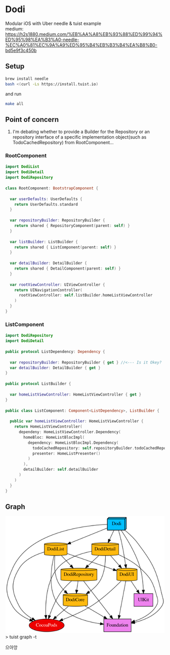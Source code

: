# Dodi
Modular iOS with Uber needle &amp; tuist example
<br/>
medium: https://h2s1880.medium.com/%EB%AA%A8%EB%93%88%ED%99%94%ED%95%98%EA%B3%A0-needle-%EC%A0%81%EC%9A%A9%ED%95%B4%EB%B3%B4%EA%B8%B0-bd5e9f3c450b

## Setup
```sh
brew install needle
bash <(curl -Ls https://install.tuist.io)
```

and run
```sh
make all
```

## Point of concern

1. I'm debating whether to provide a Builder for the Repository or an repository interface of a specific implementation object(such as TodoCachedRepository) from RootComponent...

### RootComponent
```swift
import DodiList
import DodiDetail
import DodiRepository

class RootComponent: BootstrapComponent {

  var userDefaults: UserDefaults {
    return UserDefaults.standard
  }

  var repositoryBuilder: RepositoryBuilder {
    return shared { RepositoryComponent(parent: self) }
  }

  var listBuilder: ListBuilder {
    return shared { ListComponent(parent: self) }
  }

  var detailBuilder: DetailBuilder {
    return shared { DetailComponent(parent: self) }
  }

  var rootViewController: UIViewController {
    return UINavigationController(
      rootViewController: self.listBuilder.homeListViewController
    )
  }
}
```

### ListComponent
```swift
import DodiRepository
import DodiDetail

public protocol ListDependency: Dependency {

  var repositoryBuilder: RepositoryBuilder { get } //<--- Is it Okey?
  var detailBuilder: DetailBuilder { get }
}

public protocol ListBuilder {

  var homeListViewController: HomeListViewController { get }
}

public class ListComponent: Component<ListDependency>, ListBuilder {

  public var homeListViewController: HomeListViewController {
    return HomeListViewController(
      dependeny: HomeListViewController.Dependency(
        homeBloc: HomeListBlocImpl(
          dependency: HomeListBlocImpl.Dependency(
            todoCachedRepository: self.repositoryBuilder.todoCachedRepository,
            presenter: HomeListPresenter()
          )
        ),
        detailBuilder: self.detailBuilder
      )
    )
  }
}
```

## Graph
<img src="https://github.com/GeekTree0101/Dodi/blob/master/graph.png" />
> tuist graph -t

으아앙
